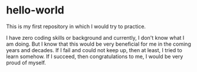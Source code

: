 # hello-world
This is my first repository in which I would try to practice.

I have zero coding skills or background and currently, I don't know what I am doing.
But I know that this would be very beneficial for me in the coming years and decades.
If I fail and could not keep up, then at least, I tried to learn somehow.
If I succeed, then congratulations to me, I would be very proud of myself.
